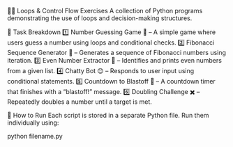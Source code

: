 📌🔄 Loops & Control Flow Exercises
A collection of Python programs demonstrating the use of loops and decision-making structures.

📜 Task Breakdown
1️⃣ Number Guessing Game 🎲 – A simple game where users guess a number using loops and conditional checks.
2️⃣ Fibonacci Sequence Generator 🔢 – Generates a sequence of Fibonacci numbers using iteration.
3️⃣ Even Number Extractor 📆 – Identifies and prints even numbers from a given list.
4️⃣ Chatty Bot 😊 – Responds to user input using conditional statements.
5️⃣ Countdown to Blastoff 🚀 – A countdown timer that finishes with a “blastoff!” message.
6️⃣ Doubling Challenge ✖️ – Repeatedly doubles a number until a target is met.

🚀 How to Run
Each script is stored in a separate Python file. Run them individually using:

python filename.py